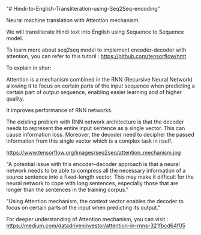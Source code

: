 "# Hindi-to-English-Transliteration-using-Seq2Seq-encoding" 


Neural machine translation with Attention mechanism.

We will transliterate Hindi text into English using Sequence to Sequence model.


To learn more about seq2seq model to implement encoder-decoder with attention, you can refer to this tutoril : https://github.com/tensorflow/nmt


To explain in shor:

Attention is a mechanism combined in the RNN (Recursive Neural Network)
allowing it to focus on certain parts of the input sequence when predicting a certain part of output sequence, enabling easier learning and of higher quality.

It improves performance of RNN networks.

The existing problem with RNN network architecture is that the decoder needs to represent the entire input sentence as a single vector. This can cause information loss. Moreover, the decoder need to decipher the passed information from this single vector which is a complex task in itself.

https://www.tensorflow.org/images/seq2seq/attention_mechanism.jpg

"A potential issue with this encoder–decoder approach is that a neural network needs to be able to compress all the necessary information of a source sentence into a fixed-length vector. This may make it difficult for the neural network to cope with long sentences, especially those that are longer than the sentences in the training corpus."


"Using Attention mechanism, the context vector enables the decoder to focus on certain parts of the input when predicting its output."



For deeper understanding of Attention mechanism, you can visit : https://medium.com/datadriveninvestor/attention-in-rnns-321fbcd64f05
